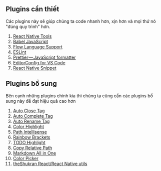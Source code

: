
## Plugins cần thiết
Các plugins này sẽ giúp chúng ta code nhanh hơn, xịn hơn và mọi thứ nó "đúng quy trình" hơn.
  1. [React Native Tools](https://marketplace.visualstudio.com/items?itemName=msjsdiag.vscode-react-native)
  2. [Babel JavaScript](https://marketplace.visualstudio.com/items?itemName=mgmcdermott.vscode-language-babel)
  3. [Flow Language Support](https://marketplace.visualstudio.com/items?itemName=flowtype.flow-for-vscode)
  4. [ESLint](https://marketplace.visualstudio.com/items?itemName=dbaeumer.vscode-eslint)
  5. [Prettier — JavaScript formatter](https://marketplace.visualstudio.com/items?itemName=esbenp.prettier-vscode)
  6. [EditorConfig for VS Code](https://marketplace.visualstudio.com/items?itemName=anseki.vscode-color)
  7. [React Native Snippet](https://marketplace.visualstudio.com/items?itemName=jundat95.react-native-snippet)


## Plugins bổ sung
Bên cạnh những plugins chính kia thì chúng ta cũng cần các plugins bổ sung này để đạt hiệu quả cao hơn
  1. [Auto Close Tag](https://marketplace.visualstudio.com/items?itemName=formulahendry.auto-close-tag)
  2. [Auto Complete Tag](https://marketplace.visualstudio.com/items?itemName=formulahendry.auto-complete-tag)
  3. [Auto Rename Tag](https://marketplace.visualstudio.com/items?itemName=formulahendry.auto-rename-tag)
  4. [Color Highlight](https://marketplace.visualstudio.com/items?itemName=naumovs.color-highlight)
  5. [Path Intellisense](https://marketplace.visualstudio.com/items?itemName=christian-kohler.path-intellisense)
  6. [Rainbow Brackets](https://marketplace.visualstudio.com/items?itemName=2gua.rainbow-brackets)
  7. [TODO Highlight](https://marketplace.visualstudio.com/items?itemName=wayou.vscode-todo-highlight)
  8. [Copy Relative Path](https://marketplace.visualstudio.com/items?itemName=alexdima.copy-relative-path)
  9. [Markdown All in One](https://marketplace.visualstudio.com/items?itemName=yzhang.markdown-all-in-one)
  10. [Color Picker](https://marketplace.visualstudio.com/items?itemName=anseki.vscode-color)
  11. [theShukran React/React Native utils](https://marketplace.visualstudio.com/items?itemName=theshukran.theshukran-react-utils)


